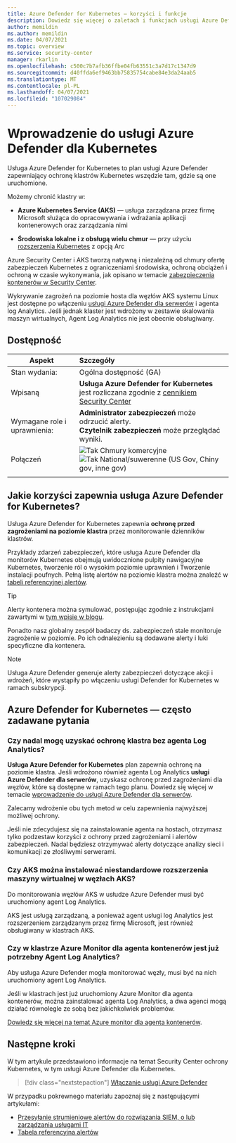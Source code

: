 ```yaml
---
title: Azure Defender for Kubernetes — korzyści i funkcje
description: Dowiedz się więcej o zaletach i funkcjach usługi Azure Defender for Kubernetes.
author: memildin
ms.author: memildin
ms.date: 04/07/2021
ms.topic: overview
ms.service: security-center
manager: rkarlin
ms.openlocfilehash: c500c7b7afb36ffbe04fb63551c3a7d17c1347d9
ms.sourcegitcommit: d40ffda6ef9463bb75835754cabe84e3da24aab5
ms.translationtype: MT
ms.contentlocale: pl-PL
ms.lasthandoff: 04/07/2021
ms.locfileid: "107029084"
---
```

# <a name="introduction-to-azure-defender-for-kubernetes"></a>Wprowadzenie do usługi Azure Defender dla Kubernetes

Usługa Azure Defender for Kubernetes to plan usługi Azure Defender zapewniający ochronę klastrów Kubernetes wszędzie tam, gdzie są one uruchomione. 

Możemy chronić klastry w:

- **Azure Kubernetes Service (AKS)** — usługa zarządzana przez firmę Microsoft służąca do opracowywania i wdrażania aplikacji kontenerowych oraz zarządzania nimi

- **Środowiska lokalne i z obsługą wielu chmur** — przy użyciu [rozszerzenia Kubernetes](defender-for-kubernetes-azure-arc.md) z opcją Arc

Azure Security Center i AKS tworzą natywną i niezależną od chmury ofertę zabezpieczeń Kubernetes z ograniczeniami środowiska, ochroną obciążeń i ochroną w czasie wykonywania, jak opisano w temacie [zabezpieczenia kontenerów w Security Center](container-security.md).

Wykrywanie zagrożeń na poziomie hosta dla węzłów AKS systemu Linux jest dostępne po włączeniu [usługi Azure Defender dla serwerów](defender-for-servers-introduction.md) i agenta log Analytics. Jeśli jednak klaster jest wdrożony w zestawie skalowania maszyn wirtualnych, Agent Log Analytics nie jest obecnie obsługiwany.



## <a name="availability"></a>Dostępność

|Aspekt|Szczegóły|
|----|:----|
|Stan wydania:|Ogólna dostępność (GA)|
|Wpisaną|**Usługa Azure Defender for Kubernetes** jest rozliczana zgodnie z [cennikiem Security Center](https://azure.microsoft.com/pricing/details/security-center/)|
|Wymagane role i uprawnienia:|**Administrator zabezpieczeń** może odrzucić alerty.<br>**Czytelnik zabezpieczeń** może przeglądać wyniki.|
|Połączeń|![Tak](./media/icons/yes-icon.png) Chmury komercyjne<br>![Tak](./media/icons/yes-icon.png) National/suwerenne (US Gov, Chiny gov, inne gov)|
|||

## <a name="what-are-the-benefits-of-azure-defender-for-kubernetes"></a>Jakie korzyści zapewnia usługa Azure Defender for Kubernetes?

Usługa Azure Defender for Kubernetes zapewnia **ochronę przed zagrożeniami na poziomie klastra** przez monitorowanie dzienników klastrów.

Przykłady zdarzeń zabezpieczeń, które usługa Azure Defender dla monitorów Kubernetes obejmują uwidocznione pulpity nawigacyjne Kubernetes, tworzenie ról o wysokim poziomie uprawnień i Tworzenie instalacji poufnych. Pełną listę alertów na poziomie klastra można znaleźć w [tabeli referencyjnej alertów](alerts-reference.md#alerts-akscluster).

> [!TIP]
> Alerty kontenera można symulować, postępując zgodnie z instrukcjami zawartymi w [tym wpisie w blogu](https://techcommunity.microsoft.com/t5/azure-security-center/how-to-demonstrate-the-new-containers-features-in-azure-security/ba-p/1011270).

Ponadto nasz globalny zespół badaczy ds. zabezpieczeń stale monitoruje zagrożenie w poziomie. Po ich odnalezieniu są dodawane alerty i luki specyficzne dla kontenera.

>[!NOTE]
> Usługa Azure Defender generuje alerty zabezpieczeń dotyczące akcji i wdrożeń, które wystąpiły po włączeniu usługi Defender for Kubernetes w ramach subskrypcji.




## <a name="azure-defender-for-kubernetes---faq"></a>Azure Defender for Kubernetes — często zadawane pytania

### <a name="can-i-still-get-cluster-protections-without-the-log-analytics-agent"></a>Czy nadal mogę uzyskać ochronę klastra bez agenta Log Analytics?

**Usługa Azure Defender for Kubernetes** plan zapewnia ochronę na poziomie klastra. Jeśli wdrożono również agenta Log Analytics **usługi Azure Defender dla serwerów**, uzyskasz ochronę przed zagrożeniami dla węzłów, które są dostępne w ramach tego planu. Dowiedz się więcej w temacie [wprowadzenie do usługi Azure Defender dla serwerów](defender-for-servers-introduction.md).

Zalecamy wdrożenie obu tych metod w celu zapewnienia najwyższej możliwej ochrony.

Jeśli nie zdecydujesz się na zainstalowanie agenta na hostach, otrzymasz tylko podzestaw korzyści z ochrony przed zagrożeniami i alertów zabezpieczeń. Nadal będziesz otrzymywać alerty dotyczące analizy sieci i komunikacji ze złośliwymi serwerami.

### <a name="does-aks-allow-me-to-install-custom-vm-extensions-on-my-aks-nodes"></a>Czy AKS można instalować niestandardowe rozszerzenia maszyny wirtualnej w węzłach AKS?
Do monitorowania węzłów AKS w usłudze Azure Defender musi być uruchomiony agent Log Analytics. 

AKS jest usługą zarządzaną, a ponieważ agent usługi log Analytics jest rozszerzeniem zarządzanym przez firmę Microsoft, jest również obsługiwany w klastrach AKS.

### <a name="if-my-cluster-is-already-running-an-azure-monitor-for-containers-agent-do-i-need-the-log-analytics-agent-too"></a>Czy w klastrze Azure Monitor dla agenta kontenerów jest już potrzebny Agent Log Analytics?
Aby usługa Azure Defender mogła monitorować węzły, musi być na nich uruchomiony agent Log Analytics.

Jeśli w klastrach jest już uruchomiony Azure Monitor dla agenta kontenerów, można zainstalować agenta Log Analytics, a dwa agenci mogą działać równolegle ze sobą bez jakichkolwiek problemów.

[Dowiedz się więcej na temat Azure monitor dla agenta kontenerów](../azure-monitor/containers/container-insights-manage-agent.md).


## <a name="next-steps"></a>Następne kroki

W tym artykule przedstawiono informacje na temat Security Center ochrony Kubernetes, w tym usługi Azure Defender dla Kubernetes. 

> [!div class="nextstepaction"]
> [Włączanie usługi Azure Defender](enable-azure-defender.md)

W przypadku pokrewnego materiału zapoznaj się z następującymi artykułami: 

- [Przesyłanie strumieniowe alertów do rozwiązania SIEM, o lub zarządzania usługami IT](export-to-siem.md)
- [Tabela referencyjna alertów](alerts-reference.md)
